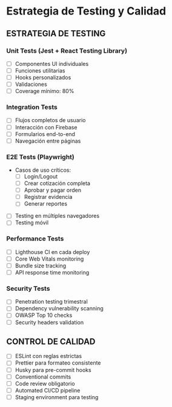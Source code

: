 # Estrategia de Testing y Calidad

## ESTRATEGIA DE TESTING

### Unit Tests (Jest + React Testing Library)

- [ ] Componentes UI individuales
- [ ] Funciones utilitarias
- [ ] Hooks personalizados
- [ ] Validaciones
- [ ] Coverage mínimo: 80%

### Integration Tests

- [ ] Flujos completos de usuario
- [ ] Interacción con Firebase
- [ ] Formularios end-to-end
- [ ] Navegación entre páginas

### E2E Tests (Playwright)

- Casos de uso críticos:
  - [ ] Login/Logout
  - [ ] Crear cotización completa
  - [ ] Aprobar y pagar orden
  - [ ] Registrar evidencia
  - [ ] Generar reportes
- [ ] Testing en múltiples navegadores
- [ ] Testing móvil

### Performance Tests

- [ ] Lighthouse CI en cada deploy
- [ ] Core Web Vitals monitoring
- [ ] Bundle size tracking
- [ ] API response time monitoring

### Security Tests

- [ ] Penetration testing trimestral
- [ ] Dependency vulnerability scanning
- [ ] OWASP Top 10 checks
- [ ] Security headers validation

## CONTROL DE CALIDAD

- [ ] ESLint con reglas estrictas
- [ ] Prettier para formateo consistente
- [ ] Husky para pre-commit hooks
- [ ] Conventional commits
- [ ] Code review obligatorio
- [ ] Automated CI/CD pipeline
- [ ] Staging environment para testing

